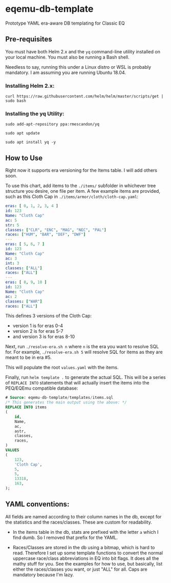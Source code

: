 # eqemu-db-template
Prototype YAML era-aware DB templating for Classic EQ

## Pre-requisites
You must have both Helm 2.x and the `yq` command-line utility installed on your local machine. You must also be running a Bash shell.

Needless to say, running this under a Linux distro or WSL is probably mandatory. I am assuming you are running Ubuntu 18.04.

### Installing Helm 2.x:

`curl https://raw.githubusercontent.com/helm/helm/master/scripts/get | sudo bash`

### Installing the yq Utility:

`sudo add-apt-repository ppa:rmescandon/yq`

`sudo apt update`

`sudo apt install yq -y`

## How to Use
Right now it supports era versioning for the Items table. I will add others soon.

To use this chart, add items to the `./items/` subfolder in whichever tree structure you desire, one file per item. A few example items are provided, such as this Cloth Cap in `./items/armor/cloth/cloth-cap.yaml`:

``` yaml
eras: [ 0, 1, 2, 3, 4 ]
id: 123
Name: "Cloth Cap"
ac: 5
str: 5
classes: ["CLR", "ENC", "MAG", "NEC", "PAL"]
races: ["HUM", "BAR", "DEF", "DWF"]
---
eras: [ 5, 6, 7 ]
id: 123
Name: "Cloth Cap"
ac: 3
int: 3
classes: ["ALL"]
races: ["ALL"]
---
eras: [ 8, 9, 10 ]
id: 123
Name: "Cloth Cap"
ac: 2
classes: ["WAR"]
races: ["ALL"]
```

This defines 3 versions of the Cloth Cap: 
- version 1 is for eras 0-4 
- version 2 is for eras 5-7
- and version 3 is for eras 8-10

Next, run `./resolve-era.sh n` where `n` is the era you want to resolve SQL for. For example, `./resolve-era.sh 5` will resolve SQL for items as they are meant to be in era #5.

This will populate the root `values.yaml` with the items.

Finally, run `helm template .` to generate the actual SQL. This will be a series of `REPLACE INTO` statements that will actually insert the items into the PEQ/EQEmu compatible database:

``` sql
# Source: eqemu-db-template/templates/items.sql
/* This generates the main output using the above: */
REPLACE INTO items
(
    id,
    Name,
    ac,
    astr,
    classes,
    races,
)
VALUES
(
    123,
    'Cloth Cap',
    5,
    5,
    13318,
    163,
);
```

## YAML conventions:

All fields are named according to their column names in the db, except for the statistics and the races/classes. These are custom for readability.

- In the items table in the db, stats are prefixed with the letter `a` which I find dumb. So I removed that prefix for the YAML.

- Races/Classes are stored in the db using a bitmap, which is hard to read. Therefore I set up some template functions to convert the normal uppercase race/class abbreviations in EQ into bit flags. It does all the mathy stuff for you. See the examples for how to use, but basically, list either the races/classes you want, or just "ALL" for all. Caps are mandatory because I'm lazy.
